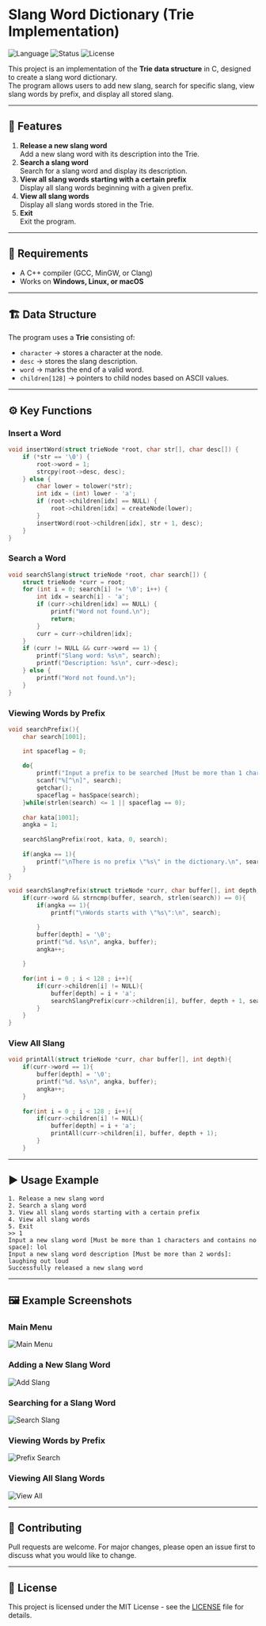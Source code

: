 # Slang Word Dictionary (Trie Implementation)

![Language](https://img.shields.io/badge/language-C-blue.svg)
![Status](https://img.shields.io/badge/status-active-success.svg)
![License](https://img.shields.io/badge/license-MIT-green.svg)

This project is an implementation of the **Trie data structure** in C, designed to create a slang word dictionary.  
The program allows users to add new slang, search for specific slang, view slang words by prefix, and display all stored slang.

---

## 📌 Features
1. **Release a new slang word**  
   Add a new slang word with its description into the Trie.
2. **Search a slang word**  
   Search for a slang word and display its description.
3. **View all slang words starting with a certain prefix**  
   Display all slang words beginning with a given prefix.
4. **View all slang words**  
   Display all slang words stored in the Trie.
5. **Exit**  
   Exit the program.

---

## 🔧 Requirements
- A C++ compiler (GCC, MinGW, or Clang)
- Works on **Windows, Linux, or macOS**

---

## 🏗️ Data Structure
The program uses a **Trie** consisting of:
- `character` → stores a character at the node.
- `desc` → stores the slang description.
- `word` → marks the end of a valid word.
- `children[128]` → pointers to child nodes based on ASCII values.

---

## ⚙️ Key Functions
### Insert a Word
```c
void insertWord(struct trieNode *root, char str[], char desc[]) {
    if (*str == '\0') {
        root->word = 1;
        strcpy(root->desc, desc);
    } else {
        char lower = tolower(*str);
        int idx = (int) lower - 'a';
        if (root->children[idx] == NULL) {
            root->children[idx] = createNode(lower);
        }
        insertWord(root->children[idx], str + 1, desc);
    }
}
```

### Search a Word
```c
void searchSlang(struct trieNode *root, char search[]) {
    struct trieNode *curr = root;
    for (int i = 0; search[i] != '\0'; i++) {
        int idx = search[i] - 'a';
        if (curr->children[idx] == NULL) {
            printf("Word not found.\n");
            return;
        }
        curr = curr->children[idx];
    }
    if (curr != NULL && curr->word == 1) {
        printf("Slang word: %s\n", search);
        printf("Description: %s\n", curr->desc);
    } else {
        printf("Word not found.\n");
    }
}
```

### Viewing Words by Prefix
```c
void searchPrefix(){
	char search[1001];

	int spaceflag = 0;
	
	do{
		printf("Input a prefix to be searched [Must be more than 1 characters and contains no space]: ");
		scanf("%[^\n]", search);
		getchar();
		spaceflag = hasSpace(search); 
	}while(strlen(search) <= 1 || spaceflag == 0);
	
	char kata[1001];
	angka = 1;
	
	searchSlangPrefix(root, kata, 0, search);
	
	if(angka == 1){
		printf("\nThere is no prefix \"%s\" in the dictionary.\n", search);
	}
}

void searchSlangPrefix(struct trieNode *curr, char buffer[], int depth, char search[]){
	if(curr->word && strncmp(buffer, search, strlen(search)) == 0){
		if(angka == 1){
			printf("\nWords starts with \"%s\":\n", search);

		}
		buffer[depth] = '\0';
		printf("%d. %s\n", angka, buffer);
		angka++;
		
	}
	
	for(int i = 0 ; i < 128 ; i++){
		if(curr->children[i] != NULL){
			buffer[depth] = i + 'a';
			searchSlangPrefix(curr->children[i], buffer, depth + 1, search);
		}
	}
}
```
### View All Slang 
```c
void printAll(struct trieNode *curr, char buffer[], int depth){
	if(curr->word == 1){
		buffer[depth] = '\0';
		printf("%d. %s\n", angka, buffer);
		angka++;
	}
	
	for(int i = 0 ; i < 128 ; i++){
		if(curr->children[i] != NULL){
			buffer[depth] = i + 'a';
			printAll(curr->children[i], buffer, depth + 1);
		}
	}
```

---

## ▶️ Usage Example
```
1. Release a new slang word
2. Search a slang word
3. View all slang words starting with a certain prefix
4. View all slang words
5. Exit
>> 1
Input a new slang word [Must be more than 1 characters and contains no space]: lol
Input a new slang word description [Must be more than 2 words]: laughing out loud
Successfully released a new slang word
```

---

## 🖼️ Example Screenshots
### Main Menu
![Main Menu](screenshots/Menu.png)

### Adding a New Slang Word
![Add Slang](screenshots/Insert.png)

### Searching for a Slang Word
![Search Slang](screenshots/Search.png)

### Viewing Words by Prefix
![Prefix Search](screenshots/Prefix.png)

### Viewing All Slang Words
![View All](screenshots/View.png)

---

## 🤝 Contributing
Pull requests are welcome. For major changes, please open an issue first to discuss what you would like to change.

---

## 📄 License
This project is licensed under the MIT License - see the [LICENSE](LICENSE) file for details.
